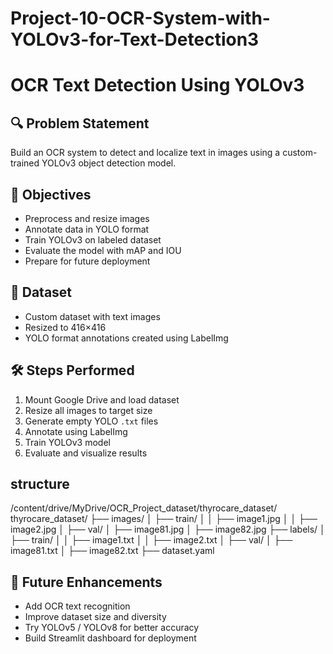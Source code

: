 # Project-10-OCR-System-with-YOLOv3-for-Text-Detection3
# OCR Text Detection Using YOLOv3

## 🔍 Problem Statement
Build an OCR system to detect and localize text in images using a custom-trained YOLOv3 object detection model.

## 🎯 Objectives
- Preprocess and resize images
- Annotate data in YOLO format
- Train YOLOv3 on labeled dataset
- Evaluate the model with mAP and IOU
- Prepare for future deployment

## 📁 Dataset
- Custom dataset with text images
- Resized to 416×416
- YOLO format annotations created using LabelImg

## 🛠️ Steps Performed
1. Mount Google Drive and load dataset
2. Resize all images to target size
3. Generate empty YOLO `.txt` files
4. Annotate using LabelImg
5. Train YOLOv3 model
6. Evaluate and visualize results

## structure 
/content/drive/MyDrive/OCR_Project_dataset/thyrocare_dataset/
 thyrocare_dataset/
├── images/
│   ├── train/
│   │   ├── image1.jpg
│   │   ├── image2.jpg
│   ├── val/
│       ├── image81.jpg
│       ├── image82.jpg
├── labels/
│   ├── train/
│   │   ├── image1.txt
│   │   ├── image2.txt
│   ├── val/
│       ├── image81.txt
│       ├── image82.txt
├── dataset.yaml  

## 📌 Future Enhancements
- Add OCR text recognition
- Improve dataset size and diversity
- Try YOLOv5 / YOLOv8 for better accuracy
- Build Streamlit dashboard for deployment


